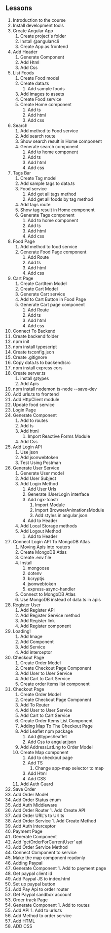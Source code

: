 ## Lessons
1. Introduction to the course  
2. Install development tools  
3. Create Angular App  
   1. Create project's folder  
   2. Install @angular/cli  
   3. Create App as frontend  
4. Add Header  
   1. Generate Component  
   2. Add Html  
   3. Add Css
5. List Foods  
   1. Create Food model  
   2. Create data.ts  
      1. Add sample foods  
   3. Add images to assets  
   4. Create Food service  
   5. Create Home component  
      1. Add ts  
      2. Add html  
      3. Add css
6. Search  
   1. Add method to Food service  
   2. Add search route  
   3. Show search result in Home component  
   4. Generate search component  
      1. Add to home component  
      2. Add ts  
      3. Add html  
      4. Add css
7. Tags Bar  
   1. Create Tag model  
   2. Add sample tags to data.ts  
   3. Food service  
      1. Add get all tags method  
      2. Add get all foods by tag method  
   4. Add tags route  
   5. Show tag result in Home component  
   6. Generate Tags component  
      1. Add to home component  
      2. Add ts  
      3. Add html  
      4. Add css
8. Food Page  
   1. Add method to food service  
   2. Generate Food Page component  
      1. Add Route  
      2. Add ts  
      3. Add html  
      4. Add css
9. Cart Page  
   1. Create CartItem Model  
   2. Create Cart Model  
   3. Generate Cart service  
   4. Add to Cart Button in Food Page  
   5. Generate Cart page component  
      1. Add Route  
      2. Add ts  
      3. Add html  
      4. Add css
10. Connect To Backend  
   1. Create backend folder  
   2. npm init  
   3. npm install typescript  
   4. Create tsconfig.json  
   5. Create .gitignore  
   6. Copy data.ts to backend/src  
   7. npm install express cors  
   8. Create server.ts  
      1. install @types  
      2. Add Apis  
   9. npm install nodemon ts-node --save-dev  
  10. Add urls.ts to frontend  
  11. Add HttpClient module  
  12. Update food service
11. Login Page  
   1. Generate Component  
      1. Add to routes  
      2. Add ts  
      3. Add html  
         1. Import Reactive Forms Module  
      4. Add Css  
   2. Add Login API  
      1. Use json  
      2. Add jsonwebtoken  
      3. Test Using Postman  
   3. Generate User Service  
      1. Generate User model  
      2. Add User Subject  
      3. Add Login Method  
         1. Add User Urls  
         2. Generate IUserLogin interface  
         3. Add ngx-toastr  
            1. Import Module  
            2. Import BrowserAnimationsModule  
            3. Add styles in angular.json  
         4. Add to Header  
      1. Add Local Storage methods  
      2. Add Logout Method  
         1. Add to Header  
12. Connect Login API To MongoDB Atlas  
    1. Moving Apis into routers  
    2. Create MongoDB Atlas  
    3. Create .env file  
    4. Install  
        1. mongoose  
        2. dotenv  
        3. bcryptjs  
        4. jsonwebtoken  
        5. express-async-handler  
    5. Connect to MongoDB Atlas  
    6. Use MongoDB instead of data.ts in apis  
13. Register User
    1. Add Register API
    2. Add Register Service method
    3. Add Register link
    4. Add Register component
14. Loading!
    1. Add Image
    2. Add Component
    3. Add Service
    4. Add interceptor
15. Checkout Page
    1. Create Order Model
    2. Create Checkout Page Component
    3. Add User to User Service
    4. Add Cart to Cart Service
    5. Create order items list component
17. Checkout Page
    1. Create Order Model
    2. Create Checkout Page Component 
      1. Add To Router
    3. Add User to User Service
    4. Add Cart to Cart Service
    5. Create Order Items List Component
    6. Adding Map To The Checkout Page
      1. Add Leaflet npm package
         1. Add @types/leaflet 
         2. Add Css to angular.json
      2. Add AddressLatLng to Order Model 
      3. Create Map component
         1. Add to checkout page
         2. Add TS
            1. Change app-map selector to map
         3. Add Html
         4. Add CSS
      4. Add Auth Guard
18. Save Order
   1. Add Order Model
   2. Add Order Status enum
   3. Add Auth Middleware
   4. Add Order Router
     1. Add Create API
   5. Add Order URL's to Url.ts
   6. Add Order Service
     1. Add Create Method
   7. Add Auth Interceptor
19. Payment Page
   1. Generate Component
   2. Add 'getOrderForCurrentUser' api 
   3. Add Order Service Method
   4. Connect Component to service
   5. Make the map component readonly
20. Adding Paypal
   1. Generate Component
     1. Add to payment page
   2. Get paypal client id
   3. Add Paypal JS to index.html
   4. Set up paypal button
   5. Add Pay Api to order router
   6. Get Paypal sandbox account
21. Order track Page
   1. Generate Component
     1. Add to routes
   2. Add API
     1. Add to urls.ts
   3. Add Method to order service
   4. Add HTML
   5. ADD CSS    

